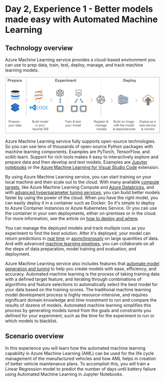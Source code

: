 # Day 2, Experience 1 - Better models made easy with Automated Machine Learning

## Technology overview

Azure Machine Learning service provides a cloud-based environment you can use to prep data, train, test, deploy, manage, and track machine learning models.

![Azure Machine Learning overview](imgs/intro.png 'Azure Machine Learning overview')

Azure Machine Learning service fully supports open-source technologies. So you can use tens of thousands of open-source Python packages with machine learning components. Examples are PyTorch, TensorFlow, and scikit-learn. Support for rich tools makes it easy to interactively explore and prepare data and then develop and test models. Examples are [Jupyter notebooks](https://jupyter.org) or the [Azure Machine Learning for Visual Studio Code](https://marketplace.visualstudio.com/items/itemName/ms-toolsai.vscode-ai/overview) extension.

By using Azure Machine Learning service, you can start training on your local machine and then scale out to the cloud. With many available [compute targets](https://docs.microsoft.com%/en-us/azure/machine-learning/service/how-to-set-up-training-targets), like Azure Machine Learning Compute and [Azure Databricks](https://docs.microsoft.com/en-us/azure/azure-databricks/what-is-azure-databricks), and with [advanced hyperparameter tuning services](https://docs.microsoft.com/en-us/azure/machine-learning/service/how-to-tune-hyperparameters), you can build better models faster by using the power of the cloud. When you have the right model, you can easily deploy it in a container such as Docker. So it's simple to deploy to Azure Container Instances or Azure Kubernetes Service. Or you can use the container in your own deployments, either on-premises or in the cloud. For more information, see the article on [how to deploy and where](https://docs.microsoft.com/en-us/azure/machine-learning/service/how-to-deploy-and-where).

You can manage the deployed models and track multiple runs as you experiment to find the best solution. After it's deployed, your model can return predictions in [real time](https://docs.microsoft.com/en-us/azure/machine-learning/service/how-to-consume-web-service) or [asynchronously](https://docs.microsoft.com/en-us/azure/machine-learning/service/how-to-run-batch-predictions) on large quantities of data. And with advanced [machine learning pipelines](https://docs.microsoft.com/en-us/azure/machine-learning/service/concept-ml-pipelines), you can collaborate on all the steps of data preparation, model training and evaluation, and deployment.

Azure Machine Learning service also includes features that [automate model generation and tuning](https://docs.microsoft.com/en-us/azure/machine-learning/service/tutorial-auto-train-models) to help you create models with ease, efficiency, and accuracy. Automated machine learning is the process of taking training data with a defined target feature, and iterating through combinations of algorithms and feature selections to automatically select the best model for your data based on the training scores. The traditional machine learning model development process is highly resource-intensive, and requires significant domain knowledge and time investment to run and compare the results of dozens of models. Automated machine learning simplifies this process by generating models tuned from the goals and constraints you defined for your experiment, such as the time for the experiment to run or which models to blacklist.

## Scenario overview

In this experience you will learn how the automated machine learning capability in Azure Machine Learning (AML) can be used for the life cycle management of the manufactured vehicles and how AML helps in creation of better vehicle maintenance plans. To accomplish this, you will train a Linear Regression model to predict the number of days until battery failure using Automated Machine Learning in Jupyter Notebooks.